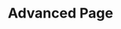 ---
layout: child_layout/advanced_page
title: Advanced Page
permalink: /advanced-page/
hero: components/hero/hero.html
hero_options: is-full is-parallax
hero_caption_align: left
---
